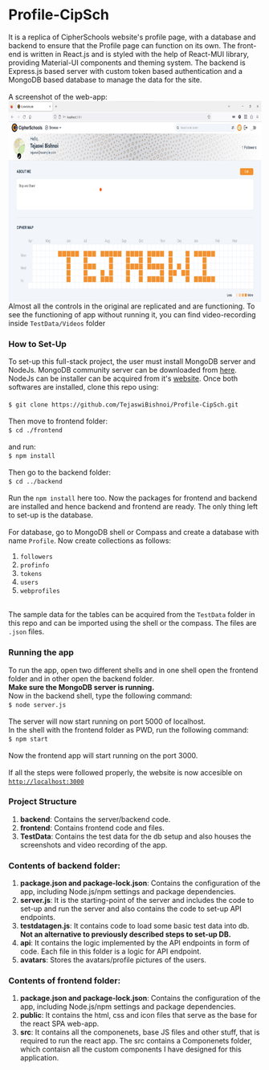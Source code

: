 # Profile-CipSch

It is a replica of CipherSchools website's profile page, with a database and backend to ensure that the Profile page can function on its own. The front-end is written in React.js and is styled with the help of React-MUI library, providing Material-UI components and theming system. The backend is Express.js based server with custom token based authentication and a MongoDB based database to manage the data for the site.<br/><br/>
A screenshot of the web-app:<br/>
<img src="https://github.com/TejaswiBishnoi/Profile-CipSch/blob/main/TestData/Screenshots/HomeTop.png?raw=true" height=400 height="auto" align="center">
<br/>Almost all the controls in the original are replicated and are functioning. To see the functioning of app without running it, you can find video-recording inside <code>TestData/Videos</code> folder

<h3>How to Set-Up</h3>
To set-up this full-stack project, the user must install MongoDB server and NodeJs. MongoDB community server can be downloaded from <a href="https://www.mongodb.com/try/download/community">here</a>. NodeJs can be installer can be acquired from it's <a href="https://nodejs.org/en/download/">website</a>. Once both softwares are installed, clone this repo using: </br>
<br/>
<code>$ git clone https://github.com/TejaswiBishnoi/Profile-CipSch.git</code>
</br>
</br>
Then move to frontend folder:
</br>
<code>$ cd ./frontend</code></br>
</br>
and run:</br>
<code>$ npm install</code></br></br>
Then go to the backend folder:
</br><code>$ cd ../backend</code></br></br>
Run the <code>npm install</code> here too. Now the packages for frontend and backend are installed and hence backend and frontend are ready.
The only thing left to set-up is the database.</br>
</br>
For database, go to MongoDB shell or Compass and create a database with name <code>Profile</code>. Now create collections as follows:</br>
<ol>
<li><code>followers</code></li>
<li><code>profinfo</code></li>
<li><code>tokens</code></li>
<li><code>users</code></li>
<li><code>webprofiles</code></li>
</ol>
</br>
The sample data for the tables can be acquired from the <code>TestData</code> folder in this repo and can be imported using the shell or the compass. The files are <code>.json</code> files.
</br>
<h3>Running the app</h3>
To run the app, open two different shells and in one shell open the frontend folder and in other open the backend folder.
</br>
<b>Make sure the MongoDB server is running.</b></br>
Now in the backend shell, type the following command:</br>
<code>$ node server.js</code></br></br>
The server will now start running on port 5000 of localhost.</br>
In the shell with the frontend folder as PWD, run the following command:</br>
<code>$ npm start</code></br></br>
Now the frontend app will start running on the port 3000.</br></br>
If all the steps were followed properly, the website is now accesible on</br> <code><a href="http://localhost:3000">http://localhost:3000</a></code>

<br/>
<h3>Project Structure</h3>
<ol>
  <li><b>backend</b>: Contains the server/backend code.</li>
  <li><b>frontend</b>: Contains frontend code and files.</li>
  <li><b>TestData</b>: Contains the test data for the db setup and also houses the screenshots and video recording of the app.</li>
</ol>

<h3>Contents of backend folder:</h3>
<ol>
  <li><b>package.json and package-lock.json</b>: Contains the configuration of the app, including Node.js/npm settings and package dependencies.</li>
  <li><b>server.js</b>: It is the starting-point of the server and includes the code to set-up and run the server and also contains the code to set-up API endpoints.</li>
  <li><b>testdatagen.js</b>: It contains code to load some basic test data into db. <b>Not an alternative to previously described steps to set-up DB.</b></li>
  <li><b>api</b>: It contains the logic implemented by the API endpoints in form of code. Each file in this folder is a logic for API endpoint.</li>
  <li><b>avatars</b>: Stores the avatars/profile pictures of the users.</li>
</ol>
<h3>Contents of frontend folder:</h3>
<ol>
  <li><b>package.json and package-lock.json</b>: Contains the configuration of the app, including Node.js/npm settings and package dependencies.</li>
  <li><b>public</b>: It contains the html, css and icon files that serve as the base for the react SPA web-app.</li>
  <li><b>src</b>: It contains all the componenets, base JS files and other stuff, that is required to run the react app. The src contains a Componenets folder, which contaisn all the custom components I have designed for this application.
